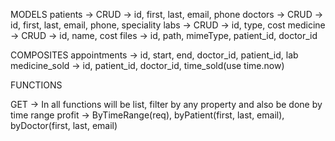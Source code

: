 MODELS
patients -> CRUD -> id, first, last, email, phone
doctors -> CRUD -> id, first, last, email, phone, speciality
labs -> CRUD -> id, type, cost
medicine -> CRUD -> id, name, cost
files -> id, path, mimeType, patient_id, doctor_id

COMPOSITES
appointments -> id, start, end, doctor_id, patient_id, lab
medicine_sold -> id, patient_id, doctor_id, time_sold(use time.now)

FUNCTIONS

GET -> In all functions will be list, filter by any property and also be done by time range
profit -> ByTimeRange(req), byPatient(first, last, email), byDoctor(first, last, email)